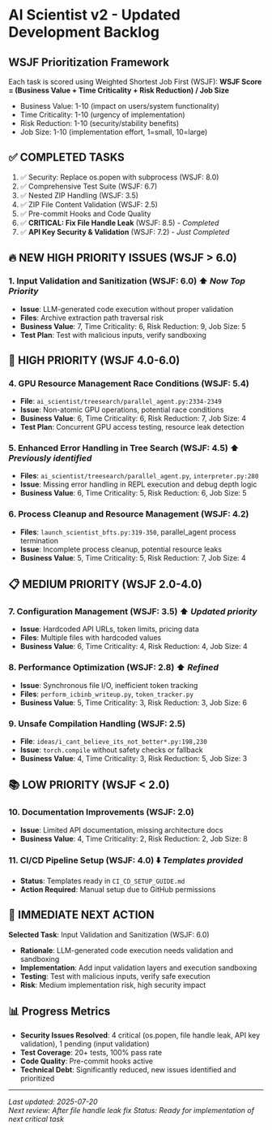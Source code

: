 # AI Scientist v2 - Updated Development Backlog

## WSJF Prioritization Framework

Each task is scored using Weighted Shortest Job First (WSJF):
**WSJF Score = (Business Value + Time Criticality + Risk Reduction) / Job Size**

- Business Value: 1-10 (impact on users/system functionality)
- Time Criticality: 1-10 (urgency of implementation)
- Risk Reduction: 1-10 (security/stability benefits)
- Job Size: 1-10 (implementation effort, 1=small, 10=large)

## ✅ **COMPLETED TASKS**

1. ✅ Security: Replace os.popen with subprocess (WSJF: 8.0)
2. ✅ Comprehensive Test Suite (WSJF: 6.7) 
3. ✅ Nested ZIP Handling (WSJF: 3.5)
4. ✅ ZIP File Content Validation (WSJF: 2.5)
5. ✅ Pre-commit Hooks and Code Quality
6. ✅ **CRITICAL: Fix File Handle Leak** (WSJF: 8.5) - *Completed*
7. ✅ **API Key Security & Validation** (WSJF: 7.2) - *Just Completed*

## 🔥 **NEW HIGH PRIORITY ISSUES** (WSJF > 6.0)

### 1. **Input Validation and Sanitization** (WSJF: 6.0) ⬆️ *Now Top Priority*
- **Issue**: LLM-generated code execution without proper validation  
- **Files**: Archive extraction path traversal risk
- **Business Value**: 7, Time Criticality: 6, Risk Reduction: 9, Job Size: 5
- **Test Plan**: Test with malicious inputs, verify sandboxing

## 🎯 **HIGH PRIORITY** (WSJF 4.0-6.0)

### 4. **GPU Resource Management Race Conditions** (WSJF: 5.4)
- **File**: `ai_scientist/treesearch/parallel_agent.py:2334-2349`
- **Issue**: Non-atomic GPU operations, potential race conditions
- **Business Value**: 6, Time Criticality: 6, Risk Reduction: 7, Job Size: 4
- **Test Plan**: Concurrent GPU access testing, resource leak detection

### 5. **Enhanced Error Handling in Tree Search** (WSJF: 4.5) ⬆️ *Previously identified*
- **Files**: `ai_scientist/treesearch/parallel_agent.py`, `interpreter.py:280`
- **Issue**: Missing error handling in REPL execution and debug depth logic
- **Business Value**: 6, Time Criticality: 5, Risk Reduction: 6, Job Size: 5

### 6. **Process Cleanup and Resource Management** (WSJF: 4.2)
- **Files**: `launch_scientist_bfts.py:319-350`, parallel_agent process termination
- **Issue**: Incomplete process cleanup, potential resource leaks
- **Business Value**: 5, Time Criticality: 5, Risk Reduction: 7, Job Size: 4

## 📋 **MEDIUM PRIORITY** (WSJF 2.0-4.0)

### 7. **Configuration Management** (WSJF: 3.5) ⬆️ *Updated priority*
- **Issue**: Hardcoded API URLs, token limits, pricing data
- **Files**: Multiple files with hardcoded values
- **Business Value**: 6, Time Criticality: 4, Risk Reduction: 4, Job Size: 4

### 8. **Performance Optimization** (WSJF: 2.8) ⬆️ *Refined*
- **Issue**: Synchronous file I/O, inefficient token tracking
- **Files**: `perform_icbinb_writeup.py`, `token_tracker.py`
- **Business Value**: 5, Time Criticality: 3, Risk Reduction: 3, Job Size: 6

### 9. **Unsafe Compilation Handling** (WSJF: 2.5)
- **File**: `ideas/i_cant_believe_its_not_better*.py:198,230`
- **Issue**: `torch.compile` without safety checks or fallback
- **Business Value**: 4, Time Criticality: 3, Risk Reduction: 5, Job Size: 3

## 📚 **LOW PRIORITY** (WSJF < 2.0)

### 10. **Documentation Improvements** (WSJF: 2.0)
- **Issue**: Limited API documentation, missing architecture docs
- **Business Value**: 4, Time Criticality: 2, Risk Reduction: 2, Job Size: 8

### 11. **CI/CD Pipeline Setup** (WSJF: 4.0) ⬇️ *Templates provided*
- **Status**: Templates ready in `CI_CD_SETUP_GUIDE.md`
- **Action Required**: Manual setup due to GitHub permissions

## 🎯 **IMMEDIATE NEXT ACTION**

**Selected Task**: Input Validation and Sanitization (WSJF: 6.0)
- **Rationale**: LLM-generated code execution needs validation and sandboxing
- **Implementation**: Add input validation layers and execution sandboxing
- **Testing**: Test with malicious inputs, verify safe execution
- **Risk**: Medium implementation risk, high security impact

## 📊 **Progress Metrics**

- **Security Issues Resolved**: 4 critical (os.popen, file handle leak, API key validation), 1 pending (input validation)
- **Test Coverage**: 20+ tests, 100% pass rate
- **Code Quality**: Pre-commit hooks active
- **Technical Debt**: Significantly reduced, new issues identified and prioritized

---
*Last updated: 2025-07-20*  
*Next review: After file handle leak fix*
*Status: Ready for implementation of next critical task*